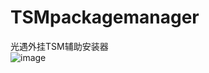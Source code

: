 # TSMpackagemanager
光遇外挂TSM辅助安装器 \
![image](https://github.com/user-attachments/assets/593e71ed-f75f-44cc-8a20-9cee26da10af)

